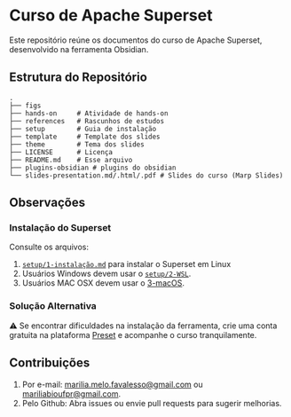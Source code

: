 # Curso de Apache Superset

Este repositório reúne os documentos do curso de Apache Superset, desenvolvido na ferramenta Obsidian.

## Estrutura do Repositório

```
.
├── figs
├── hands-on     # Atividade de hands-on
├── references   # Rascunhos de estudos 
├── setup        # Guia de instalação 
├── template     # Template dos slides
├── theme        # Tema dos slides
├── LICENSE      # Licença
├── README.md    # Esse arquivo
├── plugins-obsidian # plugins do obsidian
└── slides-presentation.md/.html/.pdf # Slides do curso (Marp Slides)

```

## Observações

### Instalação do Superset
  Consulte os arquivos:
  1. [`setup/1-instalação.md`](setup/1-Instalação.md) para instalar o Superset em Linux
  2. Usuários Windows devem usar o [`setup/2-WSL`](setup/2-WSL).
  3. Usuários MAC OSX devem usar o [3-macOS](setup/3-macOS.md). 

### Solução Alternativa 
  ⚠️ Se encontrar dificuldades na instalação da ferramenta, crie uma conta gratuita na plataforma [Preset](https://preset.io/) e acompanhe o curso tranquilamente. 

## Contribuições
1. Por e-mail: marilia.melo.favalesso@gmail.com ou mariliabioufpr@gmail.com.
2. Pelo Github: Abra issues ou envie pull requests para sugerir melhorias.
